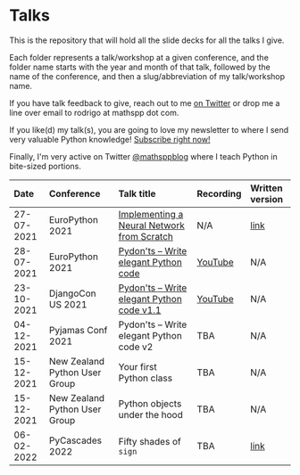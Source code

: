 # Talks

This is the repository that will hold all the slide decks for all the talks I give.

Each folder represents a talk/workshop at a given conference,
and the folder name starts with the year and month of that talk,
followed by the name of the conference,
and then a slug/abbreviation of my talk/workshop name.

If you have talk feedback to give,
reach out to me [on Twitter][twitter]
or drop me a line over email to rodrigo at mathspp dot com.

If you like(d) my talk(s), you are going to love my newsletter
to where I send very valuable Python knowledge!
[Subscribe right now!](https://mathspp.com/subscribe)

Finally, I'm very active on Twitter [@mathsppblog][twitter]
where I teach Python in bite-sized portions.


| Date | Conference | Talk title | Recording | Written version |
| :- | :- | :- | :- | :- |
| 27-07-2021 | EuroPython 2021 | [Implementing a Neural Network from Scratch](https://ep2021.europython.eu/talks/4hDJyV5-implementing-a-neural-network-from-scratch/) | N/A | [link](https://mathspp.com/blog/tag:nnfwp) |
| 28-07-2021 | EuroPython 2021 | [Pydon'ts – Write elegant Python code](https://ep2021.europython.eu/talks/Bz5dtEe-pydonts/) | [YouTube](https://www.youtube.com/watch?v=Vjq89-spPOk) | N/A |
| 23-10-2021 | DjangoCon US 2021 | [Pydon'ts – Write elegant Python code v1.1](https://2021.djangocon.us/talks/pydon-ts-write-elegant-python-code-v1-1/) | [YouTube](https://www.youtube.com/watch?v=s6dJab2qwkg) | N/A |
| 04-12-2021 | Pyjamas Conf 2021 | Pydon'ts – Write elegant Python code v2 | TBA | N/A |
| 15-12-2021 | New Zealand Python User Group | Your first Python class | TBA | N/A |
| 15-12-2021 | New Zealand Python User Group | Python objects under the hood | TBA | N/A |
| 06-02-2022 | PyCascades 2022 | Fifty shades of `sign` | TBA | [link](https://mathspp.com/blog/50-shades-of-sign) |


[twitter]: https://twitter.com/mathsppblog
